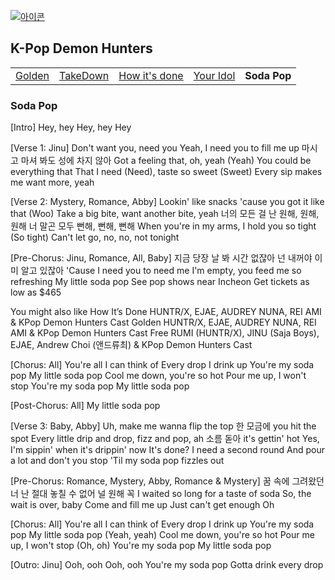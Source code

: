 
[![아이콘](https://skillicons.dev/icons?i=heroku,emotion,ruby,bsd,gitlab,godot,pinia,nestjs,prometheus)](readme.md)


## K-Pop Demon Hunters

<table>
  <tr>
    <td><a href="huntrix_golden.md"      >Golden          </a></td>
    <td><a href="huntrix_takedown.md"    >TakeDown        </a></td>
    <td><a href="huntrix_how_its_done.md">How it's done   </a></td>
    <td><a href="sajaboys_your_idol.md"  >Your Idol       </a></td>
    <td><b href="sajaboys_sodapop.md"    >Soda Pop        </b></td>
  </tr>
</table>


### Soda Pop

[Intro]
Hey, hey
Hey, hey
Hey

[Verse 1: Jinu]
Don't want you, need you
Yeah, I need you to fill me up
마시고 마셔 봐도
성에 차지 않아
Got a feeling that, oh, yeah (Yeah)
You could be everything that
That I need (Need), taste so sweet (Sweet)
Every sip makes me want more, yeah

[Verse 2: Mystery, Romance, Abby]
Lookin' like snacks 'cause you got it like that (Woo)
Take a big bite, want another bite, yeah
너의 모든 걸 난 원해, 원해, 원해
너 말곤 모두 뻔해, 뻔해, 뻔해
When you're in my arms, I hold you so tight (So tight)
Can't let go, no, no, not tonight

[Pre-Chorus: Jinu, Romance, All, Baby]
지금 당장 날 봐 시간 없잖아
넌 내꺼야 이미 알고 있잖아
'Cause I need you to need me
I'm empty, you feed me so refreshing
My little soda pop
See pop shows near Incheon
Get tickets as low as $465

You might also like
How It’s Done
HUNTR/X, EJAE, AUDREY NUNA, REI AMI & KPop Demon Hunters Cast
Golden
HUNTR/X, EJAE, AUDREY NUNA, REI AMI & KPop Demon Hunters Cast
Free
RUMI (HUNTR/X), JINU (Saja Boys), EJAE, Andrew Choi (앤드류최) & KPop Demon Hunters Cast

[Chorus: All]
You're all I can think of
Every drop I drink up
You're my soda pop
My little soda pop
Cool me down, you're so hot
Pour me up, I won't stop
You're my soda pop
My little soda pop

[Post-Chorus: All]
My little soda pop

[Verse 3: Baby, Abby]
Uh, make me wanna flip the top
한 모금에 you hit the spot
Every little drip and drop, fizz and pop, ah
소름 돋아 it's gettin' hot
Yes, I'm sippin' when it's drippin' now
It's done? I need a second round
And pour a lot and don't you stop
'Til my soda pop fizzles out

[Pre-Chorus: Romance, Mystery, Abby, Romance & Mystery]
꿈 속에 그려왔던 너
난 절대 놓칠 수 없어
널 원해 꼭
I waited so long for a taste of soda
So, the wait is over, baby
Come and fill me up
Just can't get enough
Oh


[Chorus: All]
You're all I can think of
Every drop I drink up
You're my soda pop
My little soda pop (Yeah, yeah)
Cool me down, you're so hot
Pour me up, I won't stop (Oh, oh)
You're my soda pop
My little soda pop

[Outro: Jinu]
Ooh, ooh
Ooh, ooh
You're my soda pop
Gotta drink every drop


